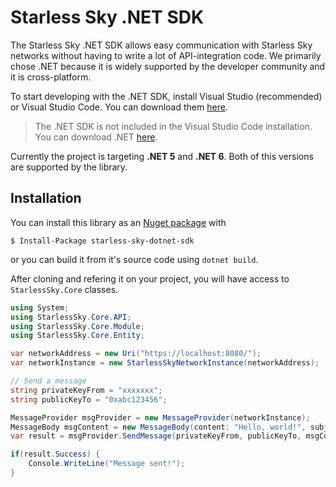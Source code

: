 # Starless Sky .NET SDK

The Starless Sky .NET SDK allows easy communication with Starless Sky networks without having to write a lot of API-integration code. We primarily chose .NET because it is widely supported by the developer community and it is cross-platform.

To start developing with the .NET SDK, install Visual Studio (recommended) or Visual Studio Code. You can download them [here](https://visualstudio.microsoft.com/).

> The .NET SDK is not included in the Visual Studio Code installation. You can download .NET [here](https://dotnet.microsoft.com/en-us/download).

Currently the project is targeting **.NET 5** and **.NET 6**. Both of this versions are supported by the library.

## Installation

You can install this library as an [Nuget package](https://www.nuget.org/packages/starless-sky-dotnet-sdk/) with

    $ Install-Package starless-sky-dotnet-sdk

or you can build it from it's source code using `dotnet build`.

After cloning and refering it on your project, you will have access to `StarlessSky.Core` classes.

```csharp
using System;
using StarlessSky.Core.API;
using StarlessSky.Core.Module;
using StarlessSky.Core.Entity;

var networkAddress = new Uri("https://localhost:8080/");
var networkInstance = new StarlessSkyNetworkInstance(networkAddress);

// Send a message
string privateKeyFrom = "xxxxxxx";
string publicKeyTo = "0xabc123456";

MessageProvider msgProvider = new MessageProvider(networkInstance);
MessageBody msgContent = new MessageBody(content: "Hello, world!", subject: "Open this");
var result = msgProvider.SendMessage(privateKeyFrom, publicKeyTo, msgContent);

if(result.Success) {
    Console.WriteLine("Message sent!");
}
```